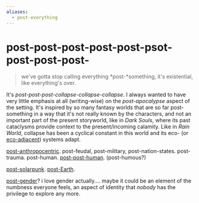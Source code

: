 ```yaml
---
aliases:
  - post-everything
---
```


# post-post-post-post-post-psot-post-post-post-
> we've gotta stop calling everything *post-*something, it's existential, like everything's over.

It's *post-post-post-collapse-collapse-collapse*. I always wanted to have very little emphasis at all (writing-wise) on the *post-apocalypse* aspect of the setting. It's inspired by so many fantasy worlds that are so far post-something in a way that it's not really known by the characters, and not an important part of the present storyworld, like in *Dark Souls*, where its past cataclysms provide context to the present/incoming calamity.  Like in *Rain World*, collapse has been a cyclical constant in this world and its eco- (or [eco-adjacent](Monolith.md)) systems adapt.

[post-anthropocentric](post-anthropocentric.md). post-feudal, post-military, post-nation-states. post-trauma. post-human. [post-post-human](eidolon.md). (post-humous?)

[post-solarpunk](post-solarpunk.md). [post-Earth](Earth.md).

[post-gender](language.md)? i love gender actually.... maybe it could be an element of the numbness everyone feels, an aspect of identity that *nobody* has the privilege to explore any more.